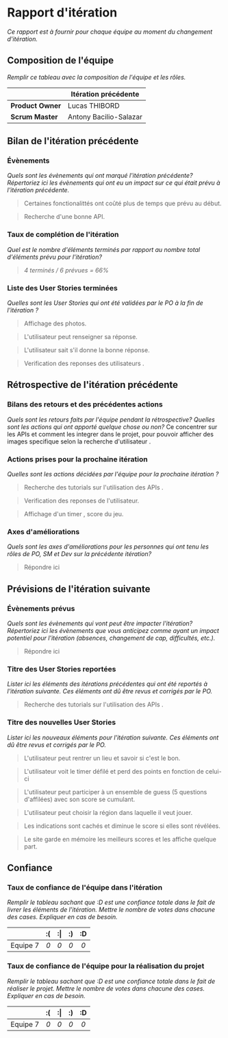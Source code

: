 # Rapport d'itération  
*Ce rapport est à fournir pour chaque équipe au moment du changement d'itération.*

## Composition de l'équipe 
*Remplir ce tableau avec la composition de l'équipe et les rôles.*

|  &nbsp;                 | Itération précédente     |
| -------------           |-------------             |
| **Product Owner**       | Lucas THIBORD            |
| **Scrum Master**        | Antony Bacilio-Salazar   |

## Bilan de l'itération précédente  
### Évènements 
*Quels sont les évènements qui ont marqué l'itération précédente? Répertoriez ici les évènements qui ont eu un impact sur ce qui était prévu à l'itération précédente.*

> Certaines fonctionalittés ont coûté plus de temps que prévu au début.

> Recherche d'une bonne API.

### Taux de complétion de l'itération  
*Quel est le nombre d'éléments terminés par rapport au nombre total d'éléments prévu pour l'itération?*
> *4 terminés / 6 prévues = 66%*

### Liste des User Stories terminées
*Quelles sont les User Stories qui ont été validées par le PO à la fin de l'itération ?*
 > Affichage des photos.

 > L'utilisateur peut renseigner sa réponse.
 
 > L'utilisateur sait s'il donne la bonne réponse.

 > Verification des reponses des utilisateurs .
## Rétrospective de l'itération précédente
  
### Bilans des retours et des précédentes actions 
*Quels sont les retours faits par l'équipe pendant la rétrospective? Quelles sont les actions qui ont apporté quelque chose ou non?*
Ce concentrer sur les APIs et comment les integrer dans le projet, pour pouvoir afficher des images specifique selon la recherche d'utilisateur .

### Actions prises pour la prochaine itération
*Quelles sont les actions décidées par l'équipe pour la prochaine itération ?*
 
> Recherche des tutorials sur l'utilisation des APIs .

> Verification des reponses de l'utilisateur.

> Affichage d'un timer , score du jeu.
### Axes d'améliorations 
*Quels sont les axes d'améliorations pour les personnes qui ont tenu les rôles de PO, SM et Dev sur la précédente itération?*
> Répondre ici

## Prévisions de l'itération suivante  
### Évènements prévus  
*Quels sont les évènements qui vont peut être impacter l'itération? Répertoriez ici les évènements que vous anticipez comme ayant un impact potentiel pour l'itération (absences, changement de cap, difficultés, etc.).*
> Répondre ici

### Titre des User Stories reportées  
*Lister ici les éléments des itérations précédentes qui ont été reportés à l'itération suivante. Ces éléments ont dû être revus et corrigés par le PO.*

> Recherche des tutorials sur l'utilisation des APIs .

### Titre des nouvelles User Stories  
*Lister ici les nouveaux éléments pour l'itération suivante. Ces éléments ont dû être revus et corrigés par le PO.*
> L'utilisateur peut rentrer un lieu et savoir si c'est le bon.

> L'utilisateur voit le timer défilé et perd des points en fonction de celui-ci

> L'utilisateur peut participer à un ensemble de guess (5 questions d'affilées) avec son score se cumulant.

> L'utilisateur peut choisir la région dans laquelle il veut jouer.

> Les indications sont cachés et diminue le score si elles sont révélées.

> Le site garde en mémoire les meilleurs scores et les affiche quelque part.

## Confiance 
### Taux de confiance de l'équipe dans l'itération  
*Remplir le tableau sachant que :D est une confiance totale dans le fait de livrer les éléments de l'itération. Mettre le nombre de votes dans chacune des cases. Expliquer en cas de besoin.*

|          	| :( 	| :&#124; 	| :) 	| :D 	|
|:--------:	|:----:	|:----:	    |:----:	|:----:	|
| Equipe 7 	|  *0* 	|  *0* 	    |  *0* 	|  *0* 	|

### Taux de confiance de l'équipe pour la réalisation du projet 
*Remplir le tableau sachant que :D est une confiance totale dans le fait de réaliser le projet. Mettre le nombre de votes dans chacune des cases. Expliquer en cas de besoin.*

|          	| :( 	| :&#124; 	| :) 	| :D 	|
|:--------:	|:----:	|:----:	    |:----:	|:----:	|
| Equipe 7 	|  *0* 	|  *0* 	    |  *0* 	|  *0* 	|

